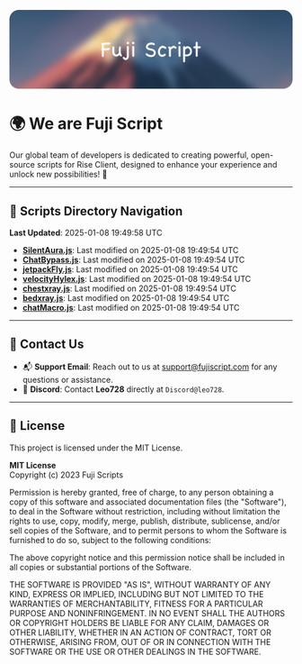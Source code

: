 ![Banner](.github/b.webp)

# 🌍 **We are Fuji Script**

Our global team of developers is dedicated to creating powerful, open-source scripts for Rise Client, designed to enhance your experience and unlock new possibilities! 🌟

---
<!-- SCRIPTS_NAVIGATION_START -->
## 📂 **Scripts Directory Navigation**

**Last Updated**: 2025-01-08 19:49:58 UTC

- **[SilentAura.js](scripts/SilentAura.js)**: Last modified on 2025-01-08 19:49:54 UTC
- **[ChatBypass.js](scripts/ChatBypass.js)**: Last modified on 2025-01-08 19:49:54 UTC
- **[jetpackFly.js](scripts/jetpackFly.js)**: Last modified on 2025-01-08 19:49:54 UTC
- **[velocityHylex.js](scripts/velocityHylex.js)**: Last modified on 2025-01-08 19:49:54 UTC
- **[chestxray.js](scripts/chestxray.js)**: Last modified on 2025-01-08 19:49:54 UTC
- **[bedxray.js](scripts/bedxray.js)**: Last modified on 2025-01-08 19:49:54 UTC
- **[chatMacro.js](scripts/chatMacro.js)**: Last modified on 2025-01-08 19:49:54 UTC

<!-- SCRIPTS_NAVIGATION_END -->

---

## 💬 **Contact Us**  
- 📬 **Support Email**: Reach out to us at [support@fujiscript.com](mailto:support@fujiscript.com) for any questions or assistance.  
- 💬 **Discord**: Contact **Leo728** directly at `Discord@leo728`.

---

## 📜 **License**

This project is licensed under the MIT License.  

**MIT License**  
Copyright (c) 2023 Fuji Scripts  

Permission is hereby granted, free of charge, to any person obtaining a copy of this software and associated documentation files (the "Software"), to deal in the Software without restriction, including without limitation the rights to use, copy, modify, merge, publish, distribute, sublicense, and/or sell copies of the Software, and to permit persons to whom the Software is furnished to do so, subject to the following conditions:  

The above copyright notice and this permission notice shall be included in all copies or substantial portions of the Software.  

THE SOFTWARE IS PROVIDED "AS IS", WITHOUT WARRANTY OF ANY KIND, EXPRESS OR IMPLIED, INCLUDING BUT NOT LIMITED TO THE WARRANTIES OF MERCHANTABILITY, FITNESS FOR A PARTICULAR PURPOSE AND NONINFRINGEMENT. IN NO EVENT SHALL THE AUTHORS OR COPYRIGHT HOLDERS BE LIABLE FOR ANY CLAIM, DAMAGES OR OTHER LIABILITY, WHETHER IN AN ACTION OF CONTRACT, TORT OR OTHERWISE, ARISING FROM, OUT OF OR IN CONNECTION WITH THE SOFTWARE OR THE USE OR OTHER DEALINGS IN THE SOFTWARE.  
